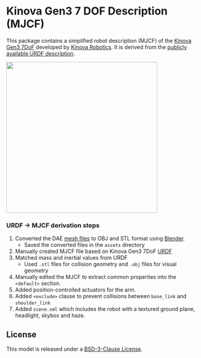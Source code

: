 # Kinova Gen3 7 DOF Description (MJCF)

This package contains a simplified robot description (MJCF) of the
[Kinova Gen3 7DoF](https://www.kinovarobotics.com/product/gen3-robots) developed by
[Kinova Robotics](https://www.kinovarobotics.com/). It is derived from the
[publicly available URDF
description](https://github.com/Kinovarobotics/ros2_kortex/tree/main/kortex_description/arms/gen3/7dof).

<p float="left">
  <img src="kinova_gen3_7dof.png" width="400">
</p>

### URDF → MJCF derivation steps
1. Converted the DAE [mesh
   files](https://github.com/Kinovarobotics/ros2_kortex/tree/main/kortex_description/arms/gen3/7dof/meshes)
   to OBJ and STL format using [Blender](https://www.blender.org/).
   * Saved the converted files in the `assets` directory
2. Manually created MJCF file based on Kinova Gen3 7DoF [URDF](https://github.com/Kinovarobotics/ros2_kortex/tree/main/kortex_description/arms/gen3/7dof)
3. Matched mass and inertial values from URDF
    * Used `.stl` files for collision geometry and `.obj` files for visual geometry
4. Manually edited the MJCF to extract common properties into the `<default>` section.
5. Added position-controlled actuators for the arm.
6. Added `<exclude>` clause to prevent collisions between `base_link` and `shoulder_link`
7. Added `scene.xml` which includes the robot with a textured ground plane, headlight, skybox and haze.

## License

This model is released under a [BSD-3-Clause License](LICENSE).
